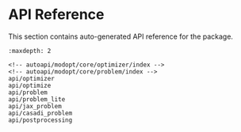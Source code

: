 # API Reference
This section contains auto-generated API reference for the package.

```{toctree}
:maxdepth: 2

<!-- autoapi/modopt/core/optimizer/index -->
<!-- autoapi/modopt/core/problem/index -->
api/optimizer
api/optimize
api/problem
api/problem_lite
api/jax_problem
api/casadi_problem
api/postprocessing
```